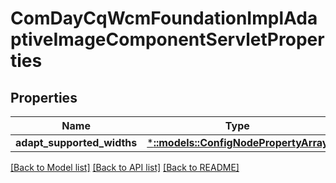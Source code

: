 # ComDayCqWcmFoundationImplAdaptiveImageComponentServletProperties

## Properties
Name | Type | Description | Notes
------------ | ------------- | ------------- | -------------
**adapt_supported_widths** | [***::models::ConfigNodePropertyArray**](configNodePropertyArray.md) |  | [optional] 

[[Back to Model list]](../README.md#documentation-for-models) [[Back to API list]](../README.md#documentation-for-api-endpoints) [[Back to README]](../README.md)


